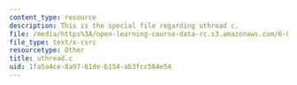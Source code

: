 ```yaml
---
content_type: resource
description: This is the special file regarding uthread c.
file: /media/https%3A/open-learning-course-data-rc.s3.amazonaws.com/6-828-operating-system-engineering-fall-2012/1fa5a4ce8a9761deb154ab3fcc584e54_uthread.c
file_type: text/x-csrc
resourcetype: Other
title: uthread.c
uid: 1fa5a4ce-8a97-61de-b154-ab3fcc584e54
---
```

